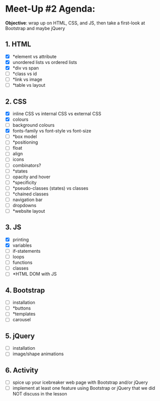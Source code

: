 # Meet-Up #2 Agenda:

**Objective**: wrap up on HTML, CSS, and JS, then take a first-look at Bootstrap and maybe jQuery

## 1. HTML
- [x] *element vs attribute
- [x] unordered lists vs ordered lists
- [x] *div vs span
- [ ] *class vs id
- [ ] *link vs image
- [ ] *table vs layout

## 2. CSS
- [x] inline CSS vs internal CSS vs external CSS
- [x] colours
- [ ] background colours
- [x] fonts-family vs font-style vs font-size
- [ ] *box model
- [ ] *positioning
- [ ] float
- [ ] align
- [ ] icons
- [ ] combinators?
- [ ] *states
- [ ] opacity and hover
- [ ] *specificity
- [ ] *pseudo-classes (states) vs classes
- [ ] *chained classes
- [ ] navigation bar
- [ ] dropdowns
- [ ] *website layout

## 3. JS
- [x] printing
- [x] variables
- [ ] if-statements
- [ ] loops
- [ ] functions
- [ ] classes
- [ ] *HTML DOM with JS

## 4. Bootstrap
- [ ] installation
- [ ] *buttons
- [ ] *templates
- [ ] carousel

## 5. jQuery
- [ ] installation
- [ ] image/shape animations

## 6. Activity
- [ ] spice up your icebreaker web page with Bootstrap and/or jQuery
- [ ] implement at least one feature using Bootstrap or jQuery that we did NOT discuss in the lesson
